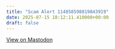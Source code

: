 ```yaml
---
title: "Scam Alert 114858598819843919"
date: 2025-07-15 18:12:11.410000+00:00
draft: false
---
```




[View on Mastodon](https://mastodon.social/users/scamurai_bot/statuses/114858598819843919/activity)
